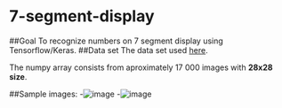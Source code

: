 # 7-segment-display
##Goal 
To recognize numbers on 7 segment display using Tensorflow/Keras.
##Data set
The data set used [here](https://np.reddit.com/r/MachineLearning/comments/j10ub1/p_like_mnist_but_for_7segment_displays/).

The numpy array consists from aproximately 17 000 images with **28x28 size**.

##Sample images:
  -![image](https://user-images.githubusercontent.com/44996131/152465092-1c613195-433f-4926-b350-e81a09aadb86.png)
  -![image](https://user-images.githubusercontent.com/44996131/152465142-fcb38a4e-c5ed-4b88-bb27-57a7c5259c22.png)

